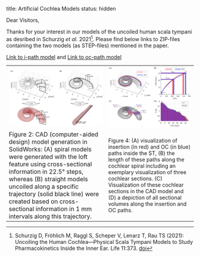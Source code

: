 title: Artificial Cochlea Models
status: hidden

Dear Visitors,

Thanks for your interest in our models of the uncoiled human scala tympani as desribed in Schurzig _et al._ 2021[^1]. Please find below links to ZIP-files containing the two models (as STEP-files) mentioned in the paper. 

[Link to i-path model](01_workgroups/cas/methods/cochlearmodelling/uncoiled_st_ipath.zip) and [Link to oc-path model](01_workgroups/cas/methods/cochlearmodelling/uncoiled_st_ocpath.zip)

|    |    |
| -- | -- |
| ![](01_workgroups/cas/methods/cochlearmodelling/Schurzig2021bFig2.jpg)  | ![](01_workgroups/cas/methods/cochlearmodelling/Schurzig2021bFig4.jpg)  |
| <font size = "3"> Figure 2: CAD (computer-aided design) model generation in SolidWorks: (A) spiral models were generated with the loft feature using cross-sectional information in 22.5° steps, whereas (B) straight models uncoiled along a specific trajectory (solid black line) were created based on cross-sectional information in 1 mm intervals along this trajectory. </font> | Figure 4: (A) visualization of insertion (in red) and OC (in blue) paths inside the ST, (B) the length of these paths along the cochlear spiral including an exemplary visualization of three cochlear sections. (C) Visualization of these cochlear sections in the CAD model and (D) a depiction of all sectional volumes along the insertion and OC paths. |



[^1]: Schurzig D, Fröhlich M, Raggl S, Scheper V, Lenarz T, Rau TS (2021): Uncoiling the Human Cochlea—Physical Scala Tympani
Models to Study Pharmacokinetics Inside the Inner Ear. Life 11:373. [doi](https://doi.org/10.3390/life11050373)
